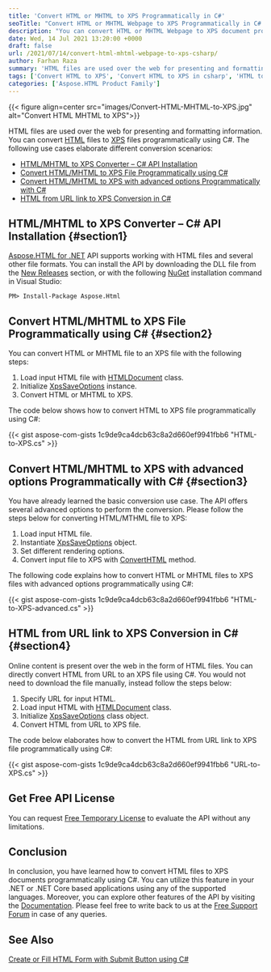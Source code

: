 ```yaml
---
title: 'Convert HTML or MHTML to XPS Programmatically in C#'
seoTitle: "Convert HTML or MHTML Webpage to XPS Programmatically in C# .NET"
description: "You can convert HTML or MHTML Webpage to XPS document programmatically using C# language in .NET Framework. Convert in .NET or .NET Core based applications."
date: Wed, 14 Jul 2021 13:20:00 +0000
draft: false
url: /2021/07/14/convert-html-mhtml-webpage-to-xps-csharp/
author: Farhan Raza
summary: 'HTML files are used over the web for presenting and formatting information. You can convert HTML files to XPS files programmatically using C#. The following use cases elaborate different conversion scenarios.'
tags: ['Convert HTML to XPS', 'Convert HTML to XPS in csharp', 'HTML to XPS', 'MHTML to XPS']
categories: ['Aspose.HTML Product Family']
---
```




{{< figure align=center src="images/Convert-HTML-MHTML-to-XPS.jpg" alt="Convert HTML MHTML to XPS">}}


HTML files are used over the web for presenting and formatting information. You can convert [HTML][1] files to [XPS][2] files programmatically using C#. The following use cases elaborate different conversion scenarios:

*   [HTML/MHTML to XPS Converter – C# API Installation][3]
*   [Convert HTML/MHTML to XPS File Programmatically using C#][4]
*   [Convert HTML/MHTML to XPS with advanced options Programmatically with C#][5]
*   [HTML from URL link to XPS Conversion in C#][6]

## HTML/MHTML to XPS Converter – C# API Installation {#section1}

[Aspose.HTML for .NET][7] API supports working with HTML files and several other file formats. You can install the API by downloading the DLL file from the [New Releases][8] section, or with the following [NuGet][9] installation command in Visual Studio:

```
PM> Install-Package Aspose.Html 
```

## Convert HTML/MHTML to XPS File Programmatically using C# {#section2}

You can convert HTML or MHTML file to an XPS file with the following steps:

1.  Load input HTML file with [HTMLDocument][10] class.
2.  Initialize [XpsSaveOptions][11] instance.
3.  Convert HTML or MHTML to XPS.

The code below shows how to convert HTML to XPS file programmatically using C#:

{{< gist aspose-com-gists 1c9de9ca4dcb63c8a2d660ef9941fbb6 "HTML-to-XPS.cs" >}}

## Convert HTML/MHTML to XPS with advanced options Programmatically with C# {#section3}

You have already learned the basic conversion use case. The API offers several advanced options to perform the conversion. Please follow the steps below for converting HTML/MTHML file to XPS:

1.  Load input HTML file.
2.  Instantiate [XpsSaveOptions][12] object.
3.  Set different rendering options.
4.  Convert input file to XPS with [ConvertHTML][13] method.

The following code explains how to convert HTML or MHTML files to XPS files with advanced options programmatically using C#:

{{< gist aspose-com-gists 1c9de9ca4dcb63c8a2d660ef9941fbb6 "HTML-to-XPS-advanced.cs" >}}

## HTML from URL link to XPS Conversion in C# {#section4}

Online content is present over the web in the form of HTML files. You can directly convert HTML from URL to an XPS file using C#. You would not need to download the file manually, instead follow the steps below:

1.  Specify URL for input HTML.
2.  Load input HTML with [HTMLDocument][14] class.
3.  Initialize [XpsSaveOptions][15] class object.
4.  Convert HTML from URL to XPS file.

The code below elaborates how to convert the HTML from URL link to XPS file programmatically using C#:

{{< gist aspose-com-gists 1c9de9ca4dcb63c8a2d660ef9941fbb6 "URL-to-XPS.cs" >}}

## Get Free API License

You can request [Free Temporary License][16] to evaluate the API without any limitations.

## Conclusion

In conclusion, you have learned how to convert HTML files to XPS documents programmatically using C#. You can utilize this feature in your .NET or .NET Core based applications using any of the supported languages. Moreover, you can explore other features of the API by visiting the [Documentation][17]. Please feel free to write back to us at the [Free Support Forum][18] in case of any queries.

## See Also

[Create or Fill HTML Form with Submit Button using C#][19]




[1]: https://docs.fileformat.com/web/html/
[2]: https://docs.fileformat.com/page-description-language/xps/
[3]: #section1
[4]: #section2
[5]: #section3
[6]: #section4
[7]: https://products.aspose.com/html/net
[8]: https://downloads.aspose.com/html/net
[9]: https://www.nuget.org/packages/Aspose.Html
[10]: https://apireference.aspose.com/html/net/aspose.html/htmldocument
[11]: https://apireference.aspose.com/cells/net/aspose.cells/xpssaveoptions
[12]: https://apireference.aspose.com/cells/net/aspose.cells/xpssaveoptions
[13]: https://apireference.aspose.com/html/net/aspose.html.converters/converter/methods/converthtml/index
[14]: https://apireference.aspose.com/html/net/aspose.html/htmldocument
[15]: https://apireference.aspose.com/cells/net/aspose.cells/xpssaveoptions
[16]: https://purchase.aspose.com/temporary-license
[17]: https://docs.aspose.com/html/net/
[18]: https://forum.aspose.com/c/html
[19]: https://blog.aspose.com/2021/03/30/create-fill-html-form-submit-button-csharp/





